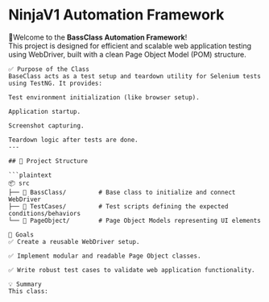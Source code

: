 # NinjaV1 Automation Framework

🧪Welcome to the **BassClass Automation Framework**!  
This project is designed for efficient and scalable web application testing using WebDriver, built with a clean Page Object Model (POM) structure.

```plaintext
✅ Purpose of the Class
BaseClass acts as a test setup and teardown utility for Selenium tests using TestNG. It provides:

Test environment initialization (like browser setup).

Application startup.

Screenshot capturing.

Teardown logic after tests are done.
---

## 📁 Project Structure

```plaintext
📦 src
├── 🧱 BassClass/         # Base class to initialize and connect WebDriver
├── 📄 TestCases/         # Test scripts defining the expected conditions/behaviors
└── 🧭 PageObject/        # Page Object Models representing UI elements

🎯 Goals
✅ Create a reusable WebDriver setup.

✅ Implement modular and readable Page Object classes.

✅ Write robust test cases to validate web application functionality.

💡 Summary
This class:
